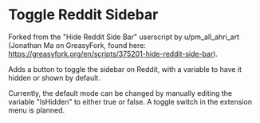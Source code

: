 # Toggle Reddit Sidebar

Forked from the "Hide Reddit Side Bar" userscript by u/pm_all_ahri_art (Jonathan Ma on GreasyFork, found here: https://greasyfork.org/en/scripts/375201-hide-reddit-side-bar).

Adds a button to toggle the sidebar on Reddit, with a variable to have it hidden or shown by default.

Currently, the default mode can be changed by manually editing the variable "IsHidden" to either true or false. A toggle switch in the extension menu is planned.